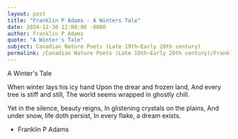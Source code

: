 ```yaml
---
layout: post
title: "Franklin P Adams - A Winters Tale"
date: 2024-12-30 12:00:00 -0000
author: Franklin P Adams
quote: "A Winter's Tale"
subject: Canadian Nature Poets (Late 19th–Early 20th century)
permalink: /Canadian Nature Poets (Late 19th–Early 20th century)/Franklin P Adams/Franklin P Adams - A Winters Tale
---
```


A Winter's Tale

When winter lays his icy hand
Upon the drear and frozen land,
And every tree is stiff and still,
The world seems wrapped in ghostly chill.

Yet in the silence, beauty reigns,
In glistening crystals on the plains,
And under snow, life doth persist,
In every flake, a dream exists.


- Franklin P Adams
